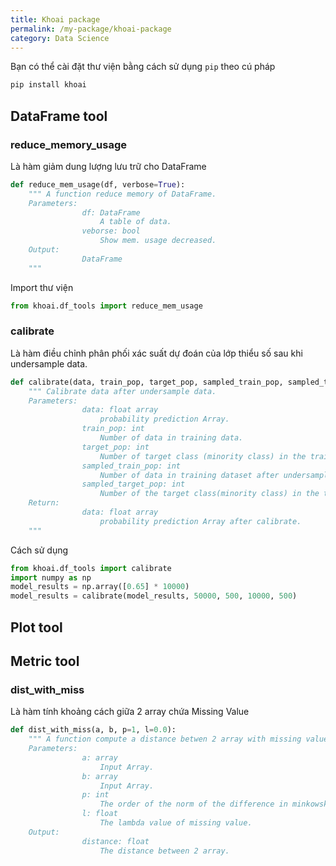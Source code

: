 ```yaml
---
title: Khoai package
permalink: /my-package/khoai-package
category: Data Science
---
```


Bạn có thể cài đặt thư viện bằng cách sử dụng `pip` theo cú pháp
```bash
pip install khoai
```
## DataFrame tool
### reduce_memory_usage
Là hàm giảm dung lượng lưu trữ cho DataFrame
```python
def reduce_mem_usage(df, verbose=True):
    """ A function reduce memory of DataFrame.
    Parameters:
                df: DataFrame
                    A table of data.
                veborse: bool
                    Show mem. usage decreased.
    Output:
                DataFrame
    """
```
Import thư viện
```python
from khoai.df_tools import reduce_mem_usage
```
### calibrate
Là hàm điều chỉnh phân phối xác suất dự đoán của lớp thiểu số sau khi undersample data.
```python
def calibrate(data, train_pop, target_pop, sampled_train_pop, sampled_target_pop):
    """ Calibrate data after undersample data.
    Parameters:
                data: float array
                    probability prediction Array.
                train_pop: int
                    Number of data in training data.
                target_pop: int
                    Number of target class (minority class) in the training dataset.
                sampled_train_pop: int
                    Number of data in training dataset after undersampling.
                sampled_target_pop: int
                    Number of the target class(minority class) in the training dataset after undersampling.
    Return:     
                data: float array
                    probability prediction Array after calibrate.
    """
```
Cách sử dụng
```python
from khoai.df_tools import calibrate
import numpy as np
model_results = np.array([0.65] * 10000)
model_results = calibrate(model_results, 50000, 500, 10000, 500)
```
## Plot tool

## Metric tool
### dist_with_miss
Là hàm tính khoảng cách giữa 2 array chứa Missing Value
```python
def dist_with_miss(a, b, p=1, l=0.0):
    """ A function compute a distance betwen 2 array with missing value.
    Parameters:
                a: array
                    Input Array.	
                b: array
                    Input Array.
                p: int
                    The order of the norm of the difference in minkowski distance.
                l: float
                    The lambda value of missing value.
    Output: 
                distance: float
                    The distance between 2 array. 
```
